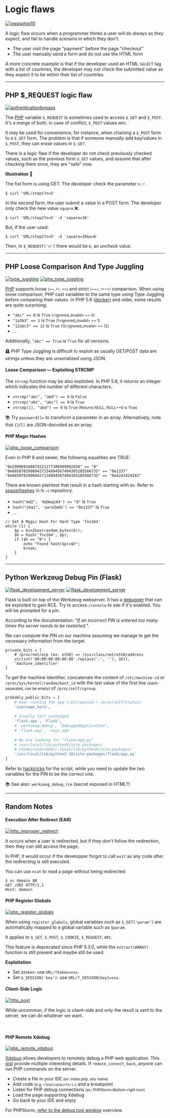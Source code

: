 # Logic flaws

[![owasptop10](../../../../_badges/thm/owasptop10.svg)](https://tryhackme.com/room/owasptop10)

<div class="row row-cols-lg-2"><div>

A logic flaw occurs when a programmer thinks a user will do always as they expect, and fail to handle scenario in which they don't.

* The user visit the page "payment" before the page "checkout"
* The user manually send a form and do not use the HTML form

A more concrete example is that if the developer used an HTML `SELECT` tag with a list of countries, the developer may not check the submitted value as they expect it to be within their list of countries.
</div><div>
</div></div>

<hr class="sep-both">

## PHP $_REQUEST logic flaw

[![authenticationbypass](../../../../_badges/thmp/authenticationbypass.svg)](https://tryhackme.com/room/authenticationbypass)

<div class="row row-cols-lg-2"><div>

The [PHP](/programming-languages/web/php/_general/index.md) variable `$_REQUEST` is sometimes used to access `$_GET` and `$_POST`. It's a merge of both, in case of conflict, `$_POST` values win.

It may be used for convenience, for instance, when chaining a `$_POST` form to a `$_GET` form. The problem is that if someone manually add key/values in `$_POST`, they can erase values in `$_GET`.

There is a logic flaw if the developer do not check previously checked values, such as the previous form `$_GET` values, and assume that after checking them once, they are "safe" now.
</div><div>

**Illustration** 🌺

The fist form is using GET. The developer check the parameter `n` ✅.

```shell!
$ curl 'URL/step1?n=5'
```

In the second form, the user submit a value in a POST form. The developer only check the new value `square` ❌.

```shell!
$ curl 'URL/step2?n=5' -d 'square=36'
```

But, if the user used:

```shell!
$ curl 'URL/step2?n=5' -d 'square=36&n=6'
```

Then, in `$_REQUEST['n']` there would be `6`, an uncheck value.
</div></div>

<hr class="sep-both">

## PHP Loose Comparison And Type Juggling

[![type_juggling](../../../../_badges/poat/type_juggling.svg)](https://swisskyrepo.github.io/PayloadsAllTheThings/Type%20Juggling/)
[![php_type_juggling](../../../../_badges/rootme/web_server/php_type_juggling.svg)](https://www.root-me.org/en/Challenges/Web-Server/PHP-type-juggling)

<div class="row row-cols-lg-2"><div>

[PHP](/programming-languages/web/php/_general/index.md#operators) supports loose <small>(==, !=, <>)</small> and strict <small>(===, !===)</small> comparison. When using loose comparison, PHP cast variables to the same type using Type Juggling before comparing their values. In PHP 5.6 ([docker](/programming-languages/web/php/_general/index.md#docker-and-php-)) and older, some results are quite surprising:

* `"abc" == 0` is `True` <small>(<ignored_invalid> == 0)</small>
* `"1a2b3" == 1` is `True` <small>(1<ignored_invalid> == 1)</small>
* `"12abc3" == 12` is `True` <small>(12<ignored_invalid> == 12)</small>
* ...

Additionally, `"abc" == True` is `True` for all versions.

🪦 PHP Type Juggling is difficult to exploit as usually GET/POST data are strings unless they are unserialized using JSON.

#### Loose Comparison — Exploiting STRCMP

The `strcmp` function may be also exploited. In PHP 5.6, it returns an integer which indicates the number of different characters.

* `strcmp("abc", "abd") == 0` is `False`
* `strcmp("abc", "abc") == 0` is `True`
* `strcmp([], "abd") == 0` is `True` <small>(Returns NULL, NULL==0 is True)</small>

📚 Try `password[]=` to transform a parameter in an array. Alternatively, note that `{}`/`[]` are JSON-decoded as an array.
</div><div>

#### PHP Magic Hashes

[![php_loose_comparison](../../../../_badges/rootme/web_server/php_loose_comparison.svg)](https://www.root-me.org/en/Challenges/Web-Server/PHP-Loose-Comparison)

Even in PHP 8 and newer, the following equalities are TRUE:

```php!
"0e299969168079221277306999992834" == "0"
"0e66507019969427134894567494305185566735" == "0e1337"
"0e66507019969427134894567494305185566735" == "0e4242424242"
```

There are known plaintext that result in a hash starting with `0e`. Refer to [spaze/hashes](https://github.com/spaze/hashes/) <small>(0.7k ⭐)</small> repository.

* `hash("md2", 'Oq9wqi64') == "0"` is `True`
* `hash("sha1", 'aaroZmOk') == "0e1337"` is `True`
* ...

```php!
// Get A Magic Hash For Hash Type 'fnv164'
while (1) {
    $p = bin2hex(random_bytes(8));
    $h = hash('fnv164', $p);
    if ($h == "0") {
        echo "Found hash($p)=$h";
        break;
    }
}
```
</div></div>

<hr class="sep-both">

## Python Werkzeug Debug Pin (Flask)

[![flask_development_server](../../../../_badges/hacktricks/network_services_pentesting/pentesting_web/werkzeug.svg)](https://book.hacktricks.xyz/network-services-pentesting/pentesting-web/werkzeug)
[![flask_development_server](../../../../_badges/rootme/web_server/flask_development_server.svg)](https://www.root-me.org/en/Challenges/Web-Server/Flask-Development-server)

<div class="row row-cols-lg-2"><div>

Flask is built on top of the Werkzeug webserver. It has a [debugger](https://werkzeug.palletsprojects.com/en/3.0.x/debug/) that can be exploited to gain RCE. Try to access `/console` to see if it's enabled. You will be prompted for a pin.

According to the documentation: *"If an incorrect PIN is entered too many times the server needs to be restarted."*.

We can compute the PIN on our machine assuming we manage to get the necessary information from the target.

```
private_bits = [
    # /proc/net/arp (ex: eth0) => /sys/class/net/eth0/address
    str(int('00:00:00:00:00:00'.replace(':', ''), 16)),
    'machine_identifier'
]
```

To get the machine identifier, concatenate the content of `/etc/machine-id` or `/proc/sys/kernel/random/boot_id` with the last value of the first line <small>(slash-separated, can be empty)</small> of `/proc/self/cgroup`.

</div><div>

```py
probably_public_bits = [
    # User running the app (/etc/passwd + /proc/self/status)
    'username_here',
    
    # Usually left unchanged
    'flask.app', 'Flask',
    # 'werkzeug.debug', 'DebuggedApplication',
    # 'flask.app', 'wsgi_app'
    
    # We are looking for "flask/app.py"
    # /usr/local/lib/pythonX/site-packages/
    # /home/<username>/.local/lib/pythonX/site-packages/
    '/usr/local/lib/python3.10/site-packages/flask/app.py'
]
```

Refer to [hacktricks](https://book.hacktricks.xyz/network-services-pentesting/pentesting-web/werkzeug) for the script, while you need to update the two variables for the PIN to be the correct one.

📚 See also: `werkzeug_debug_rce` (secret exposed in HTML?)
</div></div>

<hr class="sep-both">

## Random Notes

<div class="row row-cols-lg-2"><div>

#### Execution After Redirect (EAR)

[![http_improper_redirect](../../../../_badges/rootme/web_server/http_improper_redirect.svg)](https://www.root-me.org/en/Challenges/Web-Server/HTTP-Improper-redirect)

It occurs when a user is redirected, but if they don't follow the redirection, then they can still access the page.

In PHP, it would occur if the developper forgot to call `exit` as any code after the redirecting is still executed.

You can use `ncat` to read a page without being redirected.

```shell!
$ nc domain 80
GET /URI HTTP/1.1
Host: domain
```

#### PHP Register Globals

[![php_register_globals](../../../../_badges/rootme/web_server/php_register_globals.svg)](https://www.root-me.org/en/Challenges/Web-Server/PHP-register-globals)

When using `register_globals`, global variables such as `$_GET['param']` are automatically mapped to a global variable such as `$param`.

It applies to `$_GET`, `$_POST`, `$_COOKIE`, `$_REQUEST`, etc.

This feature is deprecated since PHP 5.3.0, while the `extract(ARRAY)` function is still present and maybe still be used.

**Exploitation**

* Set `$token`: use `URL/?token=xxx`.
* Set `$_SESSION['key']`: use `URL/?_SESSION[key]=xxx`.
</div><div>

#### Client-Side Logic

[![http_post](../../../../_badges/rootme/web_server/http_post.svg)](https://www.root-me.org/en/Challenges/Web-Server/HTTP-POST)

While uncommon, if the logic is client-side and only the result is sent to the server, we can do whatever we want.

<br>

#### PHP Remote Xdebug

[![php_remote_xdebug](../../../../_badges/rootme/web_server/php_remote_xdebug.svg)](https://www.root-me.org/en/Challenges/Web-Server/PHP-Remote-Xdebug)

[Xdebug](https://xdebug.org/) allows developers to remotely debug a PHP web application. This [gist](https://gist.github.com/hassansin/95e2da64e12ef613068a884a2433991e) provide multiple interesting details. If `remote_connect_back`, anyone can run PHP commands on the server.

* Create a file in your IDE <small>(ex: index.php, any name)</small>
* Add code <small>(e.g. `<?php\nphpinfo();`)</small> and a breakpoint
* Listen for PHP debug connections <small>(ex: PHPStorm>Bottom-right icon)</small>
* Load the page supporting Xdebug
* Go back to your IDE and enjoy

For PHPStorm, [refer to the debug tool window](https://www.jetbrains.com/help/phpstorm/debug-tool-window.html) overview.
</div></div>